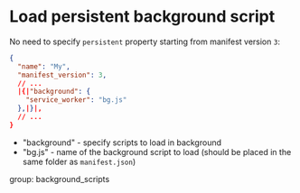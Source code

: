 # Load persistent background script

No need to specify `persistent` property starting from manifest version `3`:

```json
{
  "name": "My",
  "manifest_version": 3,
  // ...
  |{|"background": {
    "service_worker": "bg.js"
  },|}|,
  // ...
}
```

- "background" - specify scripts to load in background
- "bg.js" - name of the background script to load (should be placed in the same folder as `manifest.json`)

group: background_scripts
